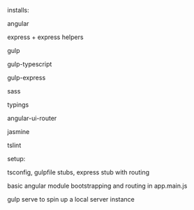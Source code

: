 installs:

angular

express + express helpers

gulp

gulp-typescript

gulp-express

sass

typings

angular-ui-router

jasmine

tslint


setup:

tsconfig, gulpfile stubs, express stub with routing

basic angular module bootstrapping and routing in app.main.js

gulp serve to spin up a local server instance
